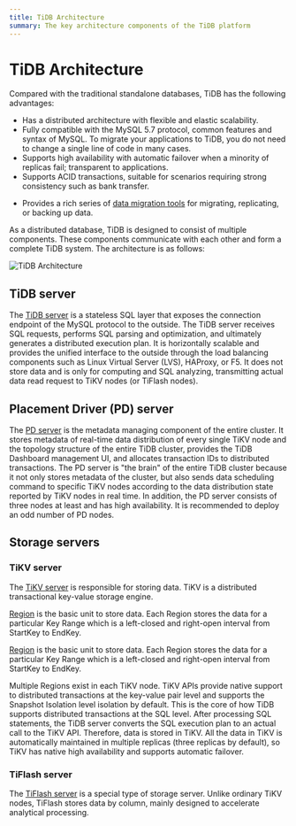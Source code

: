 ```yaml
---
title: TiDB Architecture
summary: The key architecture components of the TiDB platform
---
```


# TiDB Architecture

Compared with the traditional standalone databases, TiDB has the following advantages:

* Has a distributed architecture with flexible and elastic scalability.
* Fully compatible with the MySQL 5.7 protocol, common features and syntax of MySQL. To migrate your applications to TiDB, you do not need to change a single line of code in many cases.
* Supports high availability with automatic failover when a minority of replicas fail; transparent to applications.
* Supports ACID transactions, suitable for scenarios requiring strong consistency such as bank transfer.

<CustomContent platform="tidb">

* Provides a rich series of [data migration tools](/migration-overview.md) for migrating, replicating, or backing up data.

</CustomContent>

As a distributed database, TiDB is designed to consist of multiple components. These components communicate with each other and form a complete TiDB system. The architecture is as follows:

![TiDB Architecture](https://download.pingcap.com/images/docs/tidb-architecture-v3.1.png)

## TiDB server

The [TiDB server](/tidb-computing.md) is a stateless SQL layer that exposes the connection endpoint of the MySQL protocol to the outside. The TiDB server receives SQL requests, performs SQL parsing and optimization, and ultimately generates a distributed execution plan. It is horizontally scalable and provides the unified interface to the outside through the load balancing components such as Linux Virtual Server (LVS), HAProxy, or F5. It does not store data and is only for computing and SQL analyzing, transmitting actual data read request to TiKV nodes (or TiFlash nodes).

## Placement Driver (PD) server

The [PD server](/tidb-scheduling.md) is the metadata managing component of the entire cluster. It stores metadata of real-time data distribution of every single TiKV node and the topology structure of the entire TiDB cluster, provides the TiDB Dashboard management UI, and allocates transaction IDs to distributed transactions. The PD server is "the brain" of the entire TiDB cluster because it not only stores metadata of the cluster, but also sends data scheduling command to specific TiKV nodes according to the data distribution state reported by TiKV nodes in real time. In addition, the PD server consists of three nodes at least and has high availability. It is recommended to deploy an odd number of PD nodes.

## Storage servers

### TiKV server

The [TiKV server](/tidb-storage.md) is responsible for storing data. TiKV is a distributed transactional key-value storage engine.

<CustomContent platform="tidb">

[Region](/glossary.md#regionpeerraft-group) is the basic unit to store data. Each Region stores the data for a particular Key Range which is a left-closed and right-open interval from StartKey to EndKey.

</CustomContent>

<CustomContent platform="tidb-cloud">

[Region](/tidb-cloud/tidb-cloud-glossary.md#region) is the basic unit to store data. Each Region stores the data for a particular Key Range which is a left-closed and right-open interval from StartKey to EndKey.

</CustomContent>

Multiple Regions exist in each TiKV node. TiKV APIs provide native support to distributed transactions at the key-value pair level and supports the Snapshot Isolation level isolation by default. This is the core of how TiDB supports distributed transactions at the SQL level. After processing SQL statements, the TiDB server converts the SQL execution plan to an actual call to the TiKV API. Therefore, data is stored in TiKV. All the data in TiKV is automatically maintained in multiple replicas (three replicas by default), so TiKV has native high availability and supports automatic failover.

### TiFlash server

The [TiFlash server](/tiflash/tiflash-overview.md) is a special type of storage server. Unlike ordinary TiKV nodes, TiFlash stores data by column, mainly designed to accelerate analytical processing.
